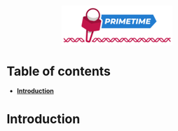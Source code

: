 <p align="center"><img src="primetime_logo.png" alt="primetime" width="50%"></p>

# Table of contents

- [**Introduction**](#introduction)

# Introduction
